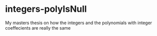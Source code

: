 # integers-polyIsNull
My masters thesis on how the integers and the polynomials with integer coeffecients are really the same
